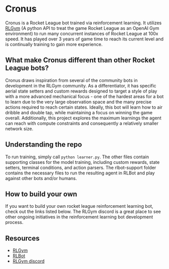 # Cronus
Cronus is a Rocket League bot trained via reinforcement learning. It utilizes [RLGym](https://rlgym.org/) (A python API to treat the game Rocket League as an OpenAI Gym environment) to run many concurrent instances of Rocket League at 100x speed. It has played over 3 years of game time to reach its current level and is continually training to gain more experience.

## What make Cronus different than other Rocket League bots?
Cronus draws inspiration from several of the community bots in development in the RLGym community. As a differentiator, it has specific aerial state setters and custom rewards designed to target a style of play with a more advanced mechanical focus - one of the hardest areas for a bot to learn due to the very large observation space and the many precise actions required to reach certain states. Ideally, this bot will learn how to air dribble and double tap, while maintaining a focus on winning the game overall. Additionally, this project explores the maximum learnings the agent can reach with compute constraints and consequently a relatively smaller network size. 

## Understanding the repo
To run training, simply call `python learner.py`. The other files contain supporting classes for the model training, including custom rewards, state setters, terminal conditions, and action parsers. The rlbot-support folder contains the necessary files to run the resulting agent in RLBot and play against other bots and/or humans.

## How to build your own
If you want to build your own rocket league reinforcement learning bot, check out the links listed below. The RLGym discord is a great place to see other ongoing initiatives in the reinforcement learning bot development process.

## Resources
- [RLGym](https://rlgym.org/)
- [RLBot](https://rlbot.org/)
- [RLGym discord](https://discord.com/invite/NjAHcP32Ae)

